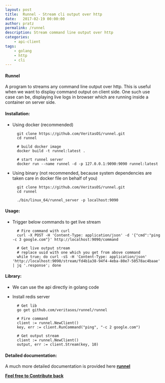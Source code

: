 ```yaml
---
layout: post
title:  Runnel - Stream cli output over http
date:   2017-02-19 00:00:00
author: pratz
permalink: /runnel
description: Stream command line output over http
categories:
    - api-client
tags:
    - golang
    - http
    - cli
---
```


#### Runnel
A program to streams any command line output over http.
This is useful when we want to display command output on client side.
One such use case can be, displaying live logs in browser which are running inside a container on server side.


#### Installation:
- Using docker (recommended)

        git clone https://github.com/VeritasOS/runnel.git
        cd runnel

        # build docker image
        docker build -t runnel:latest .

        # start runnel server
        docker run --name runnel -d -p 127.0.0.1:9090:9090 runnel:latest

- Using binary (not recommended, because system dependencies are taken care in docker file on behalf of you)

        git clone https://github.com/VeritasOS/runnel.git
        cd runnel

        ./bin/linux_64/runnel_server -p localhost:9090



#### Usage:
- Trigger below commands to get live stream

        # Fire command with curl
        curl -X POST -H 'Content-Type: application/json' -d '{"cmd":"ping -c 3 google.com"}' http://localhost:9090/command

        # Get live output stream
        # replace uuid with one which you get from above command
        while true; do curl -sS -H 'Content-Type: application/json' 'http://localhost:9090/stream/fd4b1a38-94f4-4eba-80e7-50578ac4baae' | jq '.response'; done


#### Library:
- We can use the api directly in golang code
- Install redis server

        # Get lib
        go get github.com/veritasos/runnel/runnel

        # Fire command
        client := runnel.NewClient()
        key, err := client.RunCommand("ping", "-c 2 google.com")

        # Get output stream
        client := runnel.NewClient()
        output, err := client.Stream(key, 10)


#### Detailed documentation:
A much more detailed documentation is provided here [**runnel**](https://github.com/VeritasOS/runnel)

[**Feel free to Contribute back**](https://github.com/VeritasOS/runnel)

